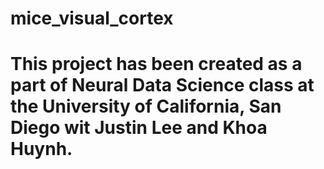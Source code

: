 # mice_visual_cortex
# This project has been created as a part of Neural Data Science class at the University of California, San Diego wit Justin Lee and Khoa Huynh.
